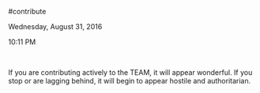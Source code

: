 \#contribute

Wednesday, August 31, 2016

10:11 PM

 

If you are contributing actively to the TEAM, it will appear wonderful. If you stop or are lagging behind, it will begin to appear hostile and authoritarian.

 

